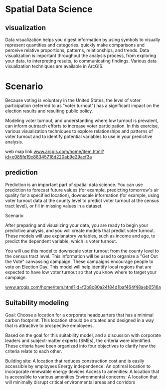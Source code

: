 # Spatial Data Science
## visualization 
Data visualization helps you digest information by using symbols to visually represent quantities and categories. quickly make comparisons and perceive relative proportions, patterns, relationships, and trends. Data visualization is important throughout the analysis process, from exploring your data, to interpreting results, to communicating findings. Various data visualization techniques are available in ArcGIS.
# Scenario
Because voting is voluntary in the United States, the level of voter participation (referred to as "voter turnout") has a significant impact on the election results and resulting public policy.

Modeling voter turnout, and understanding where low turnout is prevalent, can inform outreach efforts to increase voter participation. In this exercise, various visualization techniques to explore relationships and patterns of voter turnout and to identify potential variables to use in your predictive analysis.

web map link www.arcgis.com/home/item.html?id=c085fe19c88345718d220ab9e29acf3a

## prediction 
Prediction is an important part of spatial data science. You can use prediction to forecast future values (for example, predicting tomorrow's air quality for a specified location), downscale information (for example, using voter turnout data at the county level to predict voter turnout at the census tract level), or fill in missing values in a dataset.

Scenario

After preparing and visualizing your data, you are ready to begin your predictive analysis, and you will create models that predict voter turnout. These models will use explanatory variables, such as income and age, to predict the dependent variable, which is voter turnout.

You will use this model to downscale voter turnout from the county level to the census tract level. This information will be used to organize a "Get Out the Vote" canvassing campaign. These campaigns encourage people to vote on Election Day. This model will help identify local regions that are expected to have low voter turnout so that you know where to target your campaign.

www.arcgis.com/home/item.html?id=f3b8c80a24f84d1baf464f48aeb0516a

## Suitability modeling 
Goal: Choose a location for a corporate headquarters that has a minimal carbon footprint. This location should be situated and designed in a way that is attractive to prospective employees.

Based on the goal for this suitability model, and a discussion with corporate leaders and subject-matter experts (SMEs), the criteria were identified. These criteria have been organized into four objectives to clarify how the criteria relate to each other.

Building site: A location that reduces construction cost and is easily accessible by employees
Energy independence: An optimal location to incorporate renewable energy devices
Access to amenities: A location that is accessible to various amenities
Environmental concerns: A location that will minimally disrupt critical environmental areas and corridors


